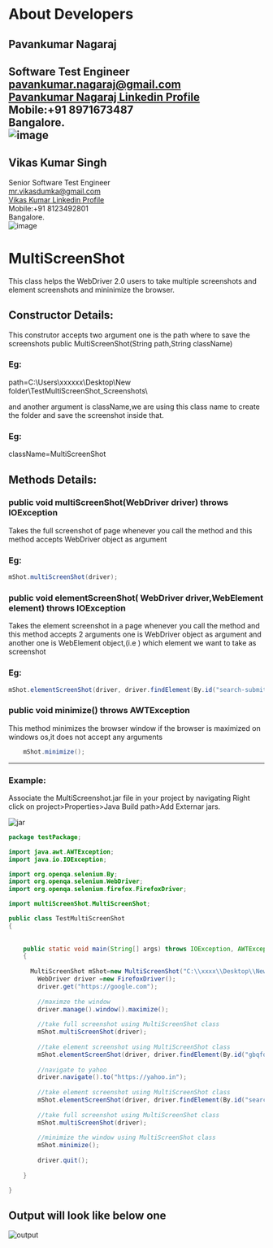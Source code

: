 # About Developers

##   Pavankumar Nagaraj<br>
   Software Test Engineer<br>
   <a href="pavankumar.nagaraj@gmail.com?Subject=MultiScreenShot %20GitHub" target="_top">pavankumar.nagaraj@gmail.com</a><br>
     <a href="in.linkedin.com/in/pavankumarnagaraj/">Pavankumar Nagaraj Linkedin Profile</a><br>
    Mobile:+91 8971673487<br>
    Bangalore.<br>
    ![image](https://cloud.githubusercontent.com/assets/10204148/5486859/29c114ae-86d1-11e4-8ee2-980a0c3086d5.png)
--------------

##   Vikas Kumar Singh<br>
   Senior Software Test Engineer<br>
  <a href="mailto:mr.vikasdumka@gmail.com?Subject=MultiScreenShot %20GitHub" target="_top">mr.vikasdumka@gmail.com</a><br>
  <a href="in.linkedin.com/pub/vikas-singh/85/b10/124/">Vikas Kumar Linkedin Profile</a><br>
  Mobile:+91 8123492801<br>
  Bangalore.<br>
![image](https://cloud.githubusercontent.com/assets/10204148/5486910/97a7600e-86d1-11e4-9da8-6a0a59e2bc58.png)


# MultiScreenShot

This class helps the WebDriver 2.0 users to take multiple screenshots and element screenshots and mininimize the browser.


## Constructor Details:
This construtor accepts two argument one is the path where to save the screenshots
public MultiScreenShot(String path,String className)

### Eg:
path=C:\\Users\\xxxxxx\\Desktop\New folder\\TestMultiScreenShot_Screenshots\\

and another argument is className,we are using this class name to create the folder and save the screenshot inside that.

### Eg:
className=MultiScreenShot


## Methods Details:
### public void multiScreenShot(WebDriver driver) throws IOException

Takes the full screenshot of page whenever you call the method and this method accepts WebDriver object as argument

### Eg:
``` Java
mShot.multiScreenShot(driver);
```

### public void elementScreenShot( WebDriver driver,WebElement element) throws IOException  

Takes the element screenshot in a page whenever you call the method and this method accepts 2 arguments one is WebDriver object as argument and another one is WebElement object,(i.e ) which element we want to take as screenshot

### Eg:
``` Java
mShot.elementScreenShot(driver, driver.findElement(By.id("search-submit")));
```

### public void minimize() throws AWTException

This method minimizes the browser window if the browser is maximized on windows os,it does not accept any arguments

``` Java
	mShot.minimize();
```

***************************************************************************************************************************

### Example:
Associate the MultiScreenshot.jar file in your project by navigating
Right click on project>Properties>Java Build path>Add Externar jars.

![jar](https://cloud.githubusercontent.com/assets/10204148/5450342/25a93fa2-852a-11e4-8a30-a325054f00be.jpg)




``` Java
package testPackage;

import java.awt.AWTException;
import java.io.IOException;

import org.openqa.selenium.By;
import org.openqa.selenium.WebDriver;
import org.openqa.selenium.firefox.FirefoxDriver;

import multiScreenShot.MultiScreenShot;

public class TestMultiScreenShot 
{
	
	
	public static void main(String[] args) throws IOException, AWTException 
	{
		
	  MultiScreenShot mShot=new MultiScreenShot("C:\\xxxx\\Desktop\\New\\","TestMultiScreenShot");
		WebDriver driver =new FirefoxDriver();
		driver.get("https://google.com");
		
		//maximze the window
		driver.manage().window().maximize();
		
		//take full screenshot using MultiScreenShot class
		mShot.multiScreenShot(driver);
		
		//take element screenshot using MultiScreenShot class
		mShot.elementScreenShot(driver, driver.findElement(By.id("gbqfq")));
		
		//navigate to yahoo
		driver.navigate().to("https://yahoo.in");
		
		//take element screenshot using MultiScreenShot class
		mShot.elementScreenShot(driver, driver.findElement(By.id("search-submit")));
		
		//take full screenshot using MultiScreenShot class
		mShot.multiScreenShot(driver);
		
		//minimize the window using MultiScreenShot class
		mShot.minimize();
		
		driver.quit();
		
	}

}
```

## Output will look like below one

![output](https://cloud.githubusercontent.com/assets/10204148/5450009/f7b098ca-8524-11e4-942f-68aa77705b2d.jpg)
